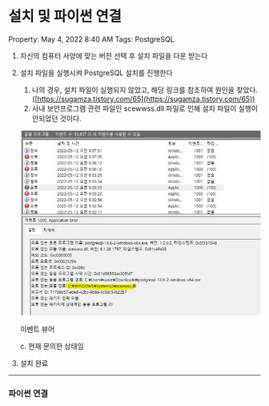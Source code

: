 # 설치 및 파이썬 연결

Property: May 4, 2022 8:40 AM
Tags: PostgreSQL

1. 자신의 컴퓨터 사양에 맞는 버전 선택 후 설치 파일을 다운 받는다
2. 설치 파일을 실행시켜 PostgreSQL 설치를 진행한다
    1. 나의 경우, 설치 파일이 실행되지 않았고, 해당 링크를 참조하여 원인을 찾았다. ([https://sugamza.tistory.com/65](https://sugamza.tistory.com/65))
    2. 사내 보안프로그램 관련 파일인 scewwss.dll 파일로 인해 설치 파일이 실행이 안되었던 것이다.
    
    ![이벤트 뷰어](./img/Untitled.png)
    
    이벤트 뷰어
    
    c.    현재 문의한 상태임
    
3. 설치 완료

---

### 파이썬 연결
